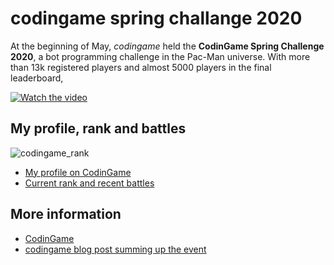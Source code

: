 # codingame spring challange 2020

At the beginning of May, *codingame* held the **CodinGame Spring Challenge 2020**, a bot programming challenge in the Pac-Man universe. With more than 13k registered players and almost 5000 players in the final leaderboard,

[![Watch the video](https://img.youtube.com/vi/63iMGOS6_u0/maxresdefault.jpg)](https://youtu.be/63iMGOS6_u0)

## My profile, rank and battles

![codingame_rank](https://user-images.githubusercontent.com/1570963/84146044-ea1c8800-aa52-11ea-9fd1-7141183e04fa.jpg)


- [My profile on CodinGame](https://www.codingame.com/profile/eaac5ef5173f3625d1d0d0ee3d2899760331283)
- [Current rank and recent battles](https://www.codingame.com/contests/spring-challenge-2020/leaderboard/global?column=keyword&value=DominikSipowicz)

## More information
- [CodinGame](https://www.codingame.com/)
- [codingame blog post summing up the event](https://www.codingame.com/blog/spring-challenge-2020)
